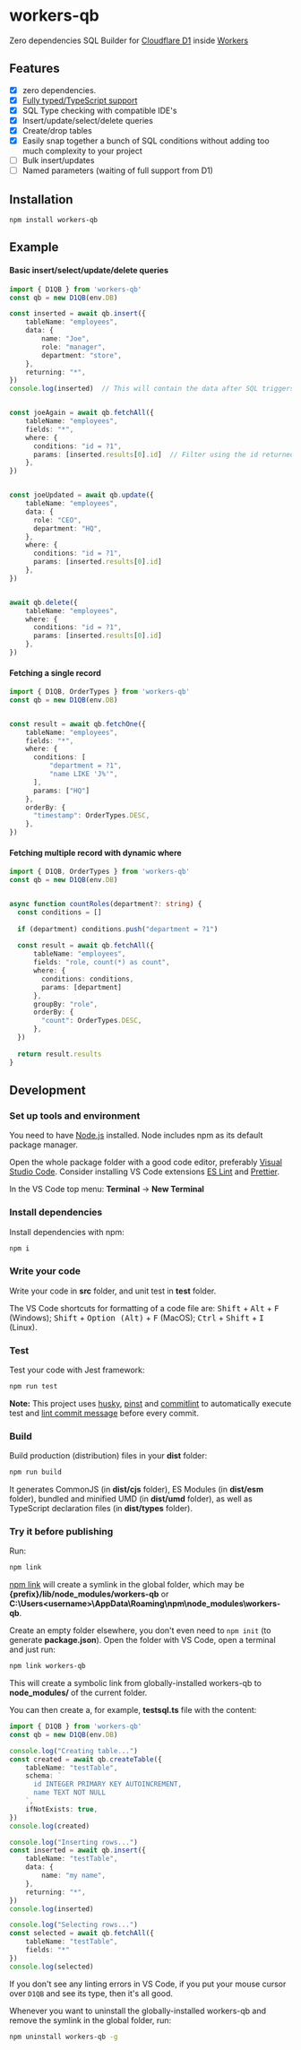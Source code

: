 # workers-qb

Zero dependencies SQL Builder for [Cloudflare D1](https://blog.cloudflare.com/introducing-d1/) inside 
[Workers](https://developers.cloudflare.com/workers/)

## Features
- [x] zero dependencies.
- [x] [Fully typed/TypeScript support](#typescript)
- [x] SQL Type checking with compatible IDE's
- [x] Insert/update/select/delete queries
- [x] Create/drop tables
- [x] Easily snap together a bunch of SQL conditions without adding too much complexity to your project
- [ ] Bulk insert/updates
- [ ] Named parameters (waiting of full support from D1)

## Installation

```
npm install workers-qb
```

## Example
#### Basic insert/select/update/delete queries
```ts
import { D1QB } from 'workers-qb'
const qb = new D1QB(env.DB)

const inserted = await qb.insert({
    tableName: "employees",
    data: {
        name: "Joe",
        role: "manager",
        department: "store",
    },
    returning: "*",
})
console.log(inserted)  // This will contain the data after SQL triggers and primary keys that are automated


const joeAgain = await qb.fetchAll({
    tableName: "employees",
    fields: "*",
    where: {
      conditions: "id = ?1",
      params: [inserted.results[0].id]  // Filter using the id returned above
    },
})


const joeUpdated = await qb.update({
    tableName: "employees",
    data: {
      role: "CEO",
      department: "HQ",
    },
    where: {
      conditions: "id = ?1",
      params: [inserted.results[0].id]
    },
})


await qb.delete({
    tableName: "employees",
    where: {
      conditions: "id = ?1",
      params: [inserted.results[0].id]
    },
})
```

#### Fetching a single record 
```ts
import { D1QB, OrderTypes } from 'workers-qb'
const qb = new D1QB(env.DB)


const result = await qb.fetchOne({
    tableName: "employees",
    fields: "*",
    where: {
      conditions: [
          "department = ?1",
          "name LIKE 'J%'",
      ],
      params: ["HQ"]
    },
    orderBy: {
      "timestamp": OrderTypes.DESC,
    },
})
```

#### Fetching multiple record with dynamic where
```ts
import { D1QB, OrderTypes } from 'workers-qb'
const qb = new D1QB(env.DB)


async function countRoles(department?: string) {
  const conditions = []
  
  if (department) conditions.push("department = ?1")
  
  const result = await qb.fetchAll({
      tableName: "employees",
      fields: "role, count(*) as count",
      where: {
        conditions: conditions,
        params: [department]
      },
      groupBy: "role",
      orderBy: {
        "count": OrderTypes.DESC,
      },
  })
  
  return result.results
}
```


## Development

### Set up tools and environment

You need to have [Node.js](https://nodejs.org/en/download/) installed. Node includes npm as its default package manager.

Open the whole package folder with a good code editor, preferably [Visual Studio Code](https://code.visualstudio.com/download). Consider installing VS Code extensions [ES Lint](https://marketplace.visualstudio.com/items?itemName=dbaeumer.vscode-eslint) and [Prettier](https://marketplace.visualstudio.com/items?itemName=esbenp.prettier-vscode).

In the VS Code top menu: **Terminal** -> **New Terminal**

### Install dependencies

Install dependencies with npm:

```bash
npm i
```

### Write your code

Write your code in **src** folder, and unit test in **test** folder.

The VS Code shortcuts for formatting of a code file are: <kbd>Shift</kbd> + <kbd>Alt</kbd> + <kbd>F</kbd> (Windows); <kbd>Shift</kbd> + <kbd>Option (Alt)</kbd> + <kbd>F</kbd> (MacOS); <kbd>Ctrl</kbd> + <kbd>Shift</kbd> + <kbd>I</kbd> (Linux).

### Test

Test your code with Jest framework:

```bash
npm run test
```

**Note:** This project uses [husky](https://typicode.github.io/husky/), [pinst](https://github.com/typicode/pinst) and [commitlint](https://commitlint.js.org/) to automatically execute test and [lint commit message](https://www.conventionalcommits.org/) before every commit.

### Build

Build production (distribution) files in your **dist** folder:

```bash
npm run build
```

It generates CommonJS (in **dist/cjs** folder), ES Modules (in **dist/esm** folder), bundled and minified UMD (in **dist/umd** folder), as well as TypeScript declaration files (in **dist/types** folder).

### Try it before publishing

Run:

```bash
npm link
```

[npm link](https://docs.npmjs.com/cli/v6/commands/npm-link) will create a symlink in the global folder, which may be **{prefix}/lib/node_modules/workers-qb** or **C:\Users\<username>\AppData\Roaming\npm\node_modules\workers-qb**.

Create an empty folder elsewhere, you don't even need to `npm init` (to generate **package.json**). Open the folder with VS Code, open a terminal and just run:

```bash
npm link workers-qb
```

This will create a symbolic link from globally-installed workers-qb to **node_modules/** of the current folder.

You can then create a, for example, **testsql.ts** file with the content:

```ts
import { D1QB } from 'workers-qb'
const qb = new D1QB(env.DB)

console.log("Creating table...")
const created = await qb.createTable({
    tableName: "testTable",
    schema: `
      id INTEGER PRIMARY KEY AUTOINCREMENT,
      name TEXT NOT NULL
    `,
    ifNotExists: true,
})
console.log(created)

console.log("Inserting rows...")
const inserted = await qb.insert({
    tableName: "testTable",
    data: {
        name: "my name",
    },
    returning: "*",
})
console.log(inserted)

console.log("Selecting rows...")
const selected = await qb.fetchAll({
    tableName: "testTable",
    fields: "*"
})
console.log(selected)
```

If you don't see any linting errors in VS Code, if you put your mouse cursor over `D1QB` and see its type, then it's all good.

Whenever you want to uninstall the globally-installed workers-qb and remove the symlink in the global folder, run:

```bash
npm uninstall workers-qb -g
```
